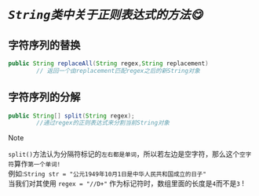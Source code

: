 # **_`String类中关于正则表达式的方法😋`_**

## **字符序列的替换** 
~~~java
public String replaceAll(String regex,String replacement) 
        // 返回一个由replacement匹配regex之后的新String对象
~~~

## **字符序列的分解**
~~~java
public String[] split(String regex); 
        //通过regex的正则表达式来分割当前String对象
~~~

> [!NOTE]
> `split()`方法认为分隔符标记的`左右都是单词`，所以若左边是空字符，那么这个`空字符`算作`第一个单词!`<br>
> 例如:`String str = "公元1949年10月1日是中华人民共和国成立的日子"` <br> 当我们对其使用 `regex = "//D+"` 作为标记符时，数组里面的长度是`4`而不是`3` !

